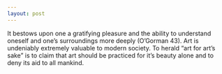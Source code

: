 ```yaml
---
layout: post
---
```


It bestows upon
    one a gratifying pleasure and the ability to understand oneself
    and one’s surroundings more deeply (O’Gorman 43). Art is
    undeniably extremely valuable to modern society. To herald “art
    for art’s sake” is to claim that art should be practiced for it’s
    beauty alone and to deny its aid to all mankind.
